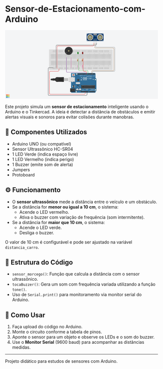 # Sensor-de-Estacionamento-com-Arduino

<img src="assets/sensor-estacionamento.png" alt="Texto alternativo"/>

Este projeto simula um **sensor de estacionamento** inteligente usando o Arduino e o Tinkercad. A ideia é detectar a distância de obstáculos e emitir alertas visuais e sonoros para evitar colisões durante manobras.

## 🔧 Componentes Utilizados

- Arduino UNO (ou compatível)
- Sensor Ultrassônico HC-SR04
- 1 LED Verde (indica espaço livre)
- 1 LED Vermelho (indica perigo)
- 1 Buzzer (emite som de alerta)
- Jumpers
- Protoboard

## ⚙️ Funcionamento

- O **sensor ultrassônico** mede a distância entre o veículo e um obstáculo.
- Se a distância for **menor ou igual a 10 cm**, o sistema:
  - Acende o LED vermelho.
  - Ativa o buzzer com variação de frequência (som intermitente).
- Se a distância for **maior que 10 cm**, o sistema:
  - Acende o LED verde.
  - Desliga o buzzer.

O valor de 10 cm é configurável e pode ser ajustado na variável `distancia_carro`.

## 🧠 Estrutura do Código

- `sensor_morcego()`: Função que calcula a distância com o sensor ultrassônico.
- `tocaBuzzer()`: Gera um som com frequência variada utilizando a função `tone()`.
- Uso de `Serial.print()` para monitoramento via monitor serial do Arduino.

## 🚀 Como Usar

1. Faça upload do código no Arduino.
2. Monte o circuito conforme a tabela de pinos.
3. Aponte o sensor para um objeto e observe os LEDs e o som do buzzer.
4. Use o **Monitor Serial** (9600 baud) para acompanhar as distâncias medidas.

---

Projeto didático para estudos de sensores com Arduino.
